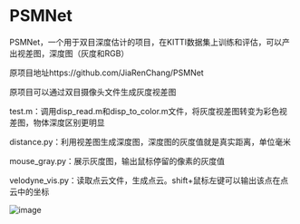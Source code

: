 # PSMNet
PSMNet，一个用于双目深度估计的项目，在KITTI数据集上训练和评估，可以产出视差图，深度图（灰度和RGB）

原项目地址https://github.com/JiaRenChang/PSMNet

原项目可以通过双目摄像头文件生成灰度视差图

test.m：调用disp_read.m和disp_to_color.m文件，将灰度视差图转变为彩色视差图，物体深度区别更明显

distance.py：利用视差图生成深度图，深度图的灰度值就是真实距离，单位毫米

mouse_gray.py：展示灰度图，输出鼠标停留的像素的灰度值

velodyne_vis.py：读取点云文件，生成点云。shift+鼠标左键可以输出该点在点云中的坐标

![image](https://github.com/Haibara567/PSMNet/assets/94728547/1db0d624-815e-4850-bc52-5ce8bba700c4)
